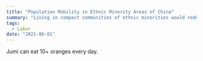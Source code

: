 ```yaml
---
title: "Population Mobility in Ethnic Minority Areas of China"
summary: "Living in compact communities of ethnic minorities would reduce the willingness of individuals in ethnic groups to move to other prefectures and the local education and religious circumstances can serve as channels."
tags:
  - Labor
date: "2021-06-01"
---
```


Jumi can eat 10+ oranges every day.
